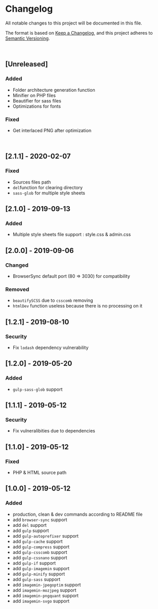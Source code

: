 <!-- markdownlint-disable MD012 MD022 MD024 -->
# Changelog

All notable changes to this project will be documented in this file.

The format is based on [Keep a Changelog](https://keepachangelog.com/en/1.0.0/),
and this project adheres to [Semantic Versioning](https://semver.org/spec/v2.0.0.html).


&nbsp; <!-- break line -->

## [Unreleased]

### Added

- Folder architecture generation function
- Minifier on PHP files
- Beautifier for sass files
- Optimizations for fonts

### Fixed

- Get interlaced PNG after optimization

&nbsp; <!-- break line -->

## [2.1.1] - 2020-02-07

### Fixed

- Sources files path
- `del`function for clearing directory
- `sass-glob` for multiple style sheets


## [2.1.0] - 2019-09-13
### Added

- Multiple style sheets file support : style.css & admin.css


## [2.0.0] - 2019-09-06
### Changed

- BrowserSync default port (80 => 3030) for compatibility

### Removed

- `beautifySCSS` due to `csscomb` removing
- `htmlDev` function useless because there is no processing on it

## [1.2.1] - 2019-08-10

### Security

- Fix `lodash` dependency vulnerability


## [1.2.0] - 2019-05-20
### Added

- `gulp-sass-glob` support


## [1.1.1] - 2019-05-12
### Security

- Fix vulneralibities due to dependencies


## [1.1.0] - 2019-05-12
### Fixed

- PHP & HTML source path


## [1.0.0] - 2019-05-12
### Added

- production, clean & dev commands according to README file
- add `browser-sync` support
- add `del` support
- add `gulp` support
- add `gulp-autoprefixer` support
- add `gulp-cache` support
- add `gulp-compress` support
- add `gulp-csscomb` support
- add `gulp-cssnano` support
- add `gulp-if` support
- add `gulp-imagemin` support
- add `gulp-minify` support
- add `gulp-sass` support
- add `imagemin-jpegoptim` support
- add `imagemin-mozjpeg` support
- add `imagemin-pngquant` support
- add `imagemin-svgo` support
